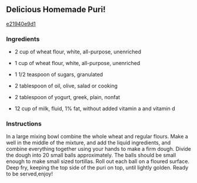## Delicious Homemade Puri!

[e21940e9d1](http://www.food.com/recipe/delicious-homemade-puri-44025)

### Ingredients

 - 2 cup of wheat flour, white, all-purpose, unenriched

 - 1 cup of wheat flour, white, all-purpose, unenriched

 - 1 1/2 teaspoon of sugars, granulated

 - 2 tablespoon of oil, olive, salad or cooking

 - 2 tablespoon of yogurt, greek, plain, nonfat

 - 12 cup of milk, fluid, 1% fat, without added vitamin a and vitamin d

### Instructions

In a large mixing bowl combine the whole wheat and regular flours. Make a well in the middle of the mixture, and add the liquid ingredients, and combine everything together using your hands to make a firm dough. Divide the dough into 20 small balls approximately. The balls should be small enough to make small sized tortillas. Roll out each ball on a floured surface. Deep fry, keeping the top side of the puri on top, until lightly golden. Ready to be served,enjoy!